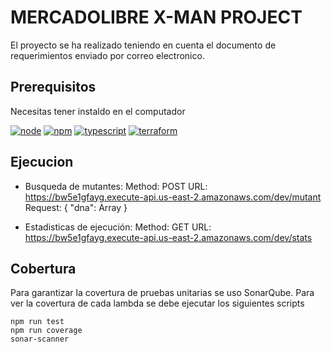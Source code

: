 # MERCADOLIBRE X-MAN PROJECT

El proyecto se ha realizado teniendo en cuenta el documento de requerimientos enviado por correo electronico.

## Prerequisitos

Necesitas tener instaldo en el computador

[![node](https://img.shields.io/badge/node-v12.X-yellow.svg)](https://nodejs.org)
[![npm](https://img.shields.io/badge/npm-v6.13.X-red.svg)](https://www.npmjs.com/)
[![typescript](https://img.shields.io/npm/types/typescript)](https://www.typescriptlang.org/)
[![terraform](https://img.shields.io/badge/terraform%20-%235835CC.svg?&style=for-the-badge&logo=terraform&logoColor=white)](https://www.terraform.io)

## Ejecucion

* Busqueda de mutantes:
  Method: POST
  URL: https://bw5e1gfayg.execute-api.us-east-2.amazonaws.com/dev/mutant
  Request:
    {
      "dna": Array<string>
    }
 
* Estadisticas de ejecución:
  Method: GET
  URL: https://bw5e1gfayg.execute-api.us-east-2.amazonaws.com/dev/stats
  

## Cobertura
Para garantizar la covertura de pruebas unitarias se uso SonarQube.
Para ver la covertura de cada lambda se debe ejecutar los siguientes scripts
```shell script
npm run test
npm run coverage
sonar-scanner
```
